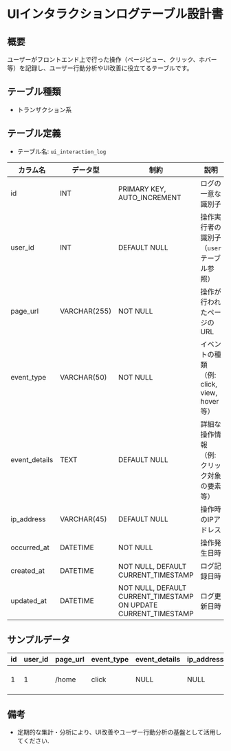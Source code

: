 # UIインタラクションログテーブル設計書

## 概要
ユーザーがフロントエンド上で行った操作（ページビュー、クリック、ホバー等）を記録し、ユーザー行動分析やUI改善に役立てるテーブルです。

## テーブル種類
- トランザクション系

## テーブル定義
- テーブル名: `ui_interaction_log`

| カラム名      | データ型       | 制約                                      | 説明                                        |
|---------------|----------------|-------------------------------------------|---------------------------------------------|
| id            | INT            | PRIMARY KEY, AUTO_INCREMENT               | ログの一意な識別子                           |
| user_id       | INT            | DEFAULT NULL                              | 操作実行者の識別子（`user` テーブル参照）     |
| page_url      | VARCHAR(255)   | NOT NULL                                  | 操作が行われたページのURL                    |
| event_type    | VARCHAR(50)    | NOT NULL                                  | イベントの種類（例: click, view, hover等）     |
| event_details | TEXT           | DEFAULT NULL                              | 詳細な操作情報（例: クリック対象の要素等）       |
| ip_address    | VARCHAR(45)    | DEFAULT NULL                              | 操作時のIPアドレス                           |
| occurred_at   | DATETIME       | NOT NULL                                  | 操作発生日時                               |
| created_at    | DATETIME       | NOT NULL, DEFAULT CURRENT_TIMESTAMP       | ログ記録日時                                |
| updated_at    | DATETIME       | NOT NULL, DEFAULT CURRENT_TIMESTAMP ON UPDATE CURRENT_TIMESTAMP | ログ更新日時            |

## サンプルデータ
| id | user_id | page_url      | event_type | event_details | ip_address | occurred_at           | created_at           | updated_at           |
|----|---------|---------------|------------|---------------|------------|-----------------------|----------------------|----------------------|
| 1  | 1       | /home         | click      | NULL          | NULL       | 2023-10-01 10:00:00   | 2023-10-01 10:00:00  | 2023-10-01 10:00:00  |

## 備考
- 定期的な集計・分析により、UI改善やユーザー行動分析の基盤として活用してください.
